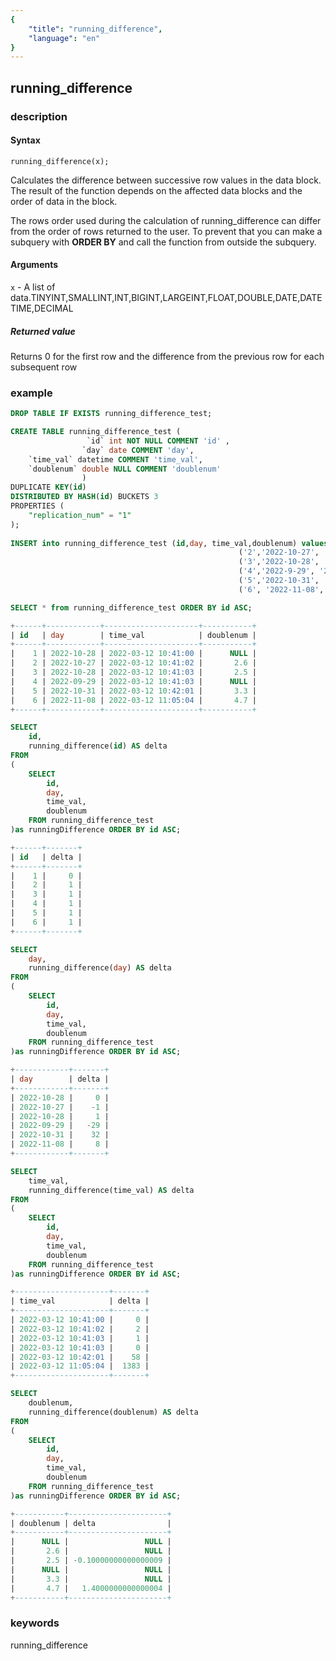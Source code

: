 ```yaml
---
{
    "title": "running_difference",
    "language": "en"
}
---
```


<!-- 
Licensed to the Apache Software Foundation (ASF) under one
or more contributor license agreements.  See the NOTICE file
distributed with this work for additional information
regarding copyright ownership.  The ASF licenses this file
to you under the Apache License, Version 2.0 (the
"License"); you may not use this file except in compliance
with the License.  You may obtain a copy of the License at
  http://www.apache.org/licenses/LICENSE-2.0
Unless required by applicable law or agreed to in writing,
software distributed under the License is distributed on an
"AS IS" BASIS, WITHOUT WARRANTIES OR CONDITIONS OF ANY
KIND, either express or implied.  See the License for the
specific language governing permissions and limitations
under the License.
-->

## running_difference

### description
#### Syntax

`running_difference(x);`

Calculates the difference between successive row values ​​in the data block. 
The result of the function depends on the affected data blocks and the order of data in the block.

The rows order used during the calculation of running_difference can differ from the order of rows returned to the user. To prevent that you can make a subquery with **ORDER BY** and call the function from outside the subquery.

#### Arguments
`x` - A list of data.TINYINT,SMALLINT,INT,BIGINT,LARGEINT,FLOAT,DOUBLE,DATE,DATETIME,DECIMAL

##### Returned value
Returns 0 for the first row and the difference from the previous row for each subsequent row

### example

```sql
DROP TABLE IF EXISTS running_difference_test;

CREATE TABLE running_difference_test (
                 `id` int NOT NULL COMMENT 'id' ,
                `day` date COMMENT 'day', 
	`time_val` datetime COMMENT 'time_val',
 	`doublenum` double NULL COMMENT 'doublenum'
                )
DUPLICATE KEY(id) 
DISTRIBUTED BY HASH(id) BUCKETS 3 
PROPERTIES ( 
    "replication_num" = "1"
); 
                                                  
INSERT into running_difference_test (id,day, time_val,doublenum) values ('1', '2022-10-28', '2022-03-12 10:41:00', null),
                                                   ('2','2022-10-27', '2022-03-12 10:41:02', 2.6),
                                                   ('3','2022-10-28', '2022-03-12 10:41:03', 2.5),
                                                   ('4','2022-9-29', '2022-03-12 10:41:03', null),
                                                   ('5','2022-10-31', '2022-03-12 10:42:01', 3.3),
                                                   ('6', '2022-11-08', '2022-03-12 11:05:04', 4.7); 

SELECT * from running_difference_test ORDER BY id ASC;

+------+------------+---------------------+-----------+
| id   | day        | time_val            | doublenum |
+------+------------+---------------------+-----------+
|    1 | 2022-10-28 | 2022-03-12 10:41:00 |      NULL |
|    2 | 2022-10-27 | 2022-03-12 10:41:02 |       2.6 |
|    3 | 2022-10-28 | 2022-03-12 10:41:03 |       2.5 |
|    4 | 2022-09-29 | 2022-03-12 10:41:03 |      NULL |
|    5 | 2022-10-31 | 2022-03-12 10:42:01 |       3.3 |
|    6 | 2022-11-08 | 2022-03-12 11:05:04 |       4.7 |
+------+------------+---------------------+-----------+

SELECT
    id,
    running_difference(id) AS delta
FROM
(
    SELECT
        id,
        day,
        time_val,
        doublenum
    FROM running_difference_test
)as runningDifference ORDER BY id ASC;

+------+-------+
| id   | delta |
+------+-------+
|    1 |     0 |
|    2 |     1 |
|    3 |     1 |
|    4 |     1 |
|    5 |     1 |
|    6 |     1 |
+------+-------+

SELECT
    day,
    running_difference(day) AS delta
FROM
(
    SELECT
        id,
        day,
        time_val,
        doublenum
    FROM running_difference_test
)as runningDifference ORDER BY id ASC;

+------------+-------+
| day        | delta |
+------------+-------+
| 2022-10-28 |     0 |
| 2022-10-27 |    -1 |
| 2022-10-28 |     1 |
| 2022-09-29 |   -29 |
| 2022-10-31 |    32 |
| 2022-11-08 |     8 |
+------------+-------+

SELECT
    time_val,
    running_difference(time_val) AS delta
FROM
(
    SELECT
        id,
        day,
        time_val,
        doublenum
    FROM running_difference_test
)as runningDifference ORDER BY id ASC;

+---------------------+-------+
| time_val            | delta |
+---------------------+-------+
| 2022-03-12 10:41:00 |     0 |
| 2022-03-12 10:41:02 |     2 |
| 2022-03-12 10:41:03 |     1 |
| 2022-03-12 10:41:03 |     0 |
| 2022-03-12 10:42:01 |    58 |
| 2022-03-12 11:05:04 |  1383 |
+---------------------+-------+

SELECT
    doublenum,
    running_difference(doublenum) AS delta
FROM
(
    SELECT
        id,
        day,
        time_val,
        doublenum
    FROM running_difference_test
)as runningDifference ORDER BY id ASC;

+-----------+----------------------+
| doublenum | delta                |
+-----------+----------------------+
|      NULL |                 NULL |
|       2.6 |                 NULL |
|       2.5 | -0.10000000000000009 |
|      NULL |                 NULL |
|       3.3 |                 NULL |
|       4.7 |   1.4000000000000004 |
+-----------+----------------------+

```

### keywords

running_difference
